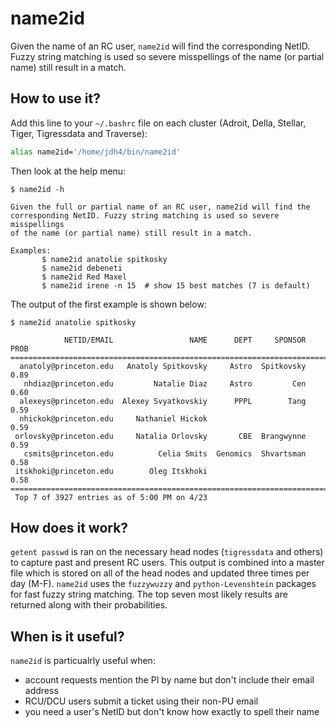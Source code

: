 # name2id

Given the name of an RC user, `name2id` will find the
corresponding NetID. Fuzzy string matching is used so severe misspellings
of the name (or partial name) still result in a match.

## How to use it?

Add this line to your `~/.bashrc` file on each cluster (Adroit, Della, Stellar, Tiger, Tigressdata and Traverse):

```bash
alias name2id='/home/jdh4/bin/name2id'
```

Then look at the help menu:

```
$ name2id -h

Given the full or partial name of an RC user, name2id will find the
corresponding NetID. Fuzzy string matching is used so severe misspellings
of the name (or partial name) still result in a match.

Examples:
       $ name2id anatolie spitkosky
       $ name2id debeneti
       $ name2id Red Maxel
       $ name2id irene -n 15  # show 15 best matches (7 is default)
```

The output of the first example is shown below:

```
$ name2id anatolie spitkosky

            NETID/EMAIL                 NAME      DEPT     SPONSOR  PROB
=========================================================================
  anatoly@princeton.edu   Anatoly Spitkovsky     Astro  Spitkovsky  0.89
   nhdiaz@princeton.edu         Natalie Diaz     Astro         Cen  0.60
  alexeys@princeton.edu  Alexey Svyatkovskiy      PPPL        Tang  0.59
  nhickok@princeton.edu     Nathaniel Hickok                        0.59
 orlovsky@princeton.edu     Natalia Orlovsky       CBE  Brangwynne  0.59
   csmits@princeton.edu          Celia Smits  Genomics  Shvartsman  0.58
 itskhoki@princeton.edu        Oleg Itskhoki                        0.58
=========================================================================
 Top 7 of 3927 entries as of 5:00 PM on 4/23
```

## How does it work?

`getent passwd` is ran on the necessary head nodes (`tigressdata` and others) to capture past and present RC users. This output is combined into a master file which is stored on all of the head nodes and updated three times per day (M-F). `name2id` uses the `fuzzywuzzy` and `python-Levenshtein` packages for fast fuzzy string matching. The top seven most likely results are returned along with their probabilities.

## When is it useful?

`name2id` is particualrly useful when:

+ account requests mention the PI by name but don't include their email address
+ RCU/DCU users submit a ticket using their non-PU email
+ you need a user's NetID but don't know how exactly to spell their name
